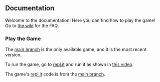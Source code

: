 [wiki]: https://github.com/JavascriptLearner815/save-speedo/wiki
[main]: https://github.com/JavascriptLearner815/save-speedo/tree/main
[repl]: https://repl.it/@JavascriptLearn/save-speedo
[run]: about:blank

## Documentation
Welcome to the documentation! Here you can find how to play the game! Go to [the wiki][wiki] for the FAQ.
### Play the Game
The [main branch][main] is the only available game, and it is the most recent version.

To run the game, go to [repl.it][repl] and run it as shown in [this video][run].

The game's [repl.it][repl] code is from the [main branch][main].
